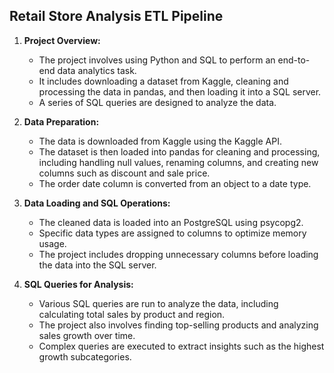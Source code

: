 ## Retail Store Analysis ETL Pipeline

1. **Project Overview:**
   - The project involves using Python and SQL to perform an end-to-end data analytics task.
   - It includes downloading a dataset from Kaggle, cleaning and processing the data in pandas, and then loading it into a SQL server.
   - A series of SQL queries are designed to analyze the data.

2. **Data Preparation:**
   - The data is downloaded from Kaggle using the Kaggle API.
   - The dataset is then loaded into pandas for cleaning and processing, including handling null values, renaming columns, and creating new columns such as discount and sale price.
   - The order date column is converted from an object to a date type.

3. **Data Loading and SQL Operations:**
   - The cleaned data is loaded into an PostgreSQL using psycopg2.
   - Specific data types are assigned to columns to optimize memory usage.
   - The project includes dropping unnecessary columns before loading the data into the SQL server.

4. **SQL Queries for Analysis:**
   - Various SQL queries are run to analyze the data, including calculating total sales by product and region.
   - The project also involves finding top-selling products and analyzing sales growth over time.
   - Complex queries are executed to extract insights such as the highest growth subcategories.
